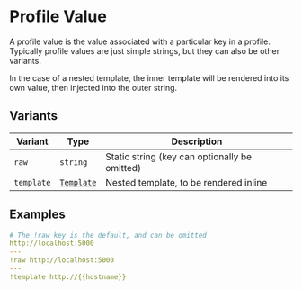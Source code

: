 # Profile Value

A profile value is the value associated with a particular key in a profile. Typically profile values are just simple strings, but they can also be other variants.

In the case of a nested template, the inner template will be rendered into its own value, then injected into the outer string.

## Variants

| Variant    | Type                        | Description                                   |
| ---------- | --------------------------- | --------------------------------------------- |
| `raw`      | `string`                    | Static string (key can optionally be omitted) |
| `template` | [`Template`](./template.md) | Nested template, to be rendered inline        |

## Examples

```yaml
# The !raw key is the default, and can be omitted
http://localhost:5000
---
!raw http://localhost:5000
---
!template http://{{hostname}}
```

